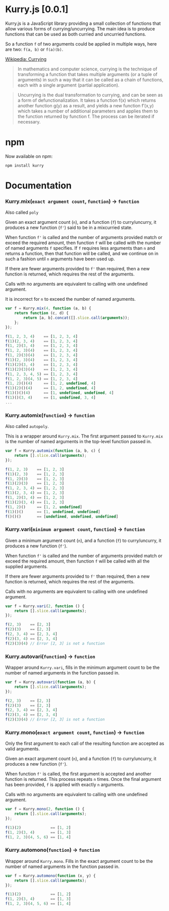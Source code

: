 # Kurry.js [0.0.1]

Kurry.js is a JavaScript library providing a small collection of functions that allow various forms of currying/uncurrying.  The main idea is to produce functions that can be used as both curried and uncurried functions.

So a function `f` of two arguments could be applied in multiple ways, here are two: `f(a, b)` or `f(a)(b)`.

[Wikipedia: Currying](http://en.wikipedia.org/wiki/Currying)

> In mathematics and computer science, currying is the technique of transforming a function that takes multiple arguments (or a tuple of arguments) in such a way that it can be called as a chain of functions, each with a single argument (partial application).

> Uncurrying is the dual transformation to currying, and can be seen as a form of defunctionalization. It takes a function f(x) which returns another function g(y) as a result, and yields a new function f′(x,y) which takes a number of additional parameters and applies them to the function returned by function f. The process can be iterated if necessary.


# npm

Now available on npm:

```
npm install kurry
```


# Documentation

### Kurry.mix(`exact argument count`, `function`) &rarr; `function`

Also called `poly`

Given an exact argument count (`n`), and a function (`f`) to curry/uncurry, it produces a new function (`f'`) said to be in a mixcurried state.

When function `f'` is called and the number of arguments provided match or exceed the required amount, then function `f` will be called with the number of named arguments `f` specifies.  If `f` requires less arguments than `n` and returns a function, then that function will be called, and we continue on in such a fashion until `n` arguments have been used up.

If there are fewer arguments provided to `f'` than required, then a new function is returned, which requires the rest of the arguments.

Calls with no arguments are equivalent to calling with one undefined argument.

It is incorrect for `n` to exceed the number of named arguments.

```js
var f = Kurry.mix(4, function (a, b) {
    return function (c, d) {
        return [a, b].concat([].slice.call(arguments));
    };
});

f(1, 2, 3, 4)    == [1, 2, 3, 4]
f(1)(2, 3, 4)    == [1, 2, 3, 4]
f(1, 2)(3, 4)    == [1, 2, 3, 4]
f(1, 2, 3)(4)    == [1, 2, 3, 4]
f(1, 2)(3)(4)    == [1, 2, 3, 4]
f(1)(2, 3)(4)    == [1, 2, 3, 4]
f(1)(2)(3, 4)    == [1, 2, 3, 4]
f(1)(2)(3)(4)    == [1, 2, 3, 4]
f(1, 2, 3, 4, 5) == [1, 2, 3, 4]
f(1, 2, 3)(4, 5) == [1, 2, 3, 4]
f(1, 2)()(4)     == [1, 2, undefined, 4]
f(1)(2)()(4)     == [1, 2, undefined, 4]
f(1)()()(4)      == [1, undefined, undefined, 4]
f(1)()(3, 4)     == [1, undefined, 3, 4]
...
```


### Kurry.automix(`function`) &rarr; `function`

Also called `autopoly`.

This is a wrapper around `Kurry.mix`.  The first argument passed to `Kurry.mix` is the number of named arguments in the top-level function passed in.

```js
var f = Kurry.automix(function (a, b, c) {
    return [].slice.call(arguments);
});

f(1, 2, 3)    == [1, 2, 3]
f(1)(2, 3)    == [1, 2, 3]
f(1, 2)(3)    == [1, 2, 3]
f(1)(2)(3)    == [1, 2, 3]
f(1, 2, 3, 4) == [1, 2, 3]
f(1)(2, 3, 4) == [1, 2, 3]
f(1, 2)(3, 4) == [1, 2, 3]
f(1)(2)(3, 4) == [1, 2, 3]
f(1, 2)()     == [1, 2, undefined]
f(1)()()      == [1, undefined, undefined]
f()()()       == [undefined, undefined, undefined]
```


### Kurry.vari(`minimum argument count`, `function`) &rarr; `function`

Given a minimum argument count (`n`), and a function (`f`) to curry/uncurry, it produces a new function (`f'`).

When function `f'` is called and the number of arguments provided match or exceed the required amount, then function `f` will be called with all the supplied arguments.

If there are fewer arguments provided to `f'` than required, then a new function is returned, which requires the rest of the arguments.

Calls with no arguments are equivalent to calling with one undefined argument.

```js
var f = Kurry.vari(2, function () {
    return [].slice.call(arguments);
});

f(2, 3)    == [2, 3]
f(2)(3)    == [2, 3]
f(2, 3, 4) == [2, 3, 4]
f(2)(3, 4) == [2, 3, 4]
f(2)(3)(4) // Error [2, 3] is not a function
```


### Kurry.autovari(`function`) &rarr; `function`

Wrapper around `Kurry.vari`, fills in the minimum argument count to be the number of named arguments in the function passed in.

```js
var f = Kurry.autovari(function (a, b) {
    return [].slice.call(arguments);
});

f(2, 3)    == [2, 3]
f(2)(3)    == [2, 3]
f(2, 3, 4) == [2, 3, 4]
f(2)(3, 4) == [2, 3, 4]
f(2)(3)(4) // Error [2, 3] is not a function
```


### Kurry.mono(`exact argument count`, `function`) &rarr; `function`

Only the first argument to each call of the resulting function are accepted as valid arguments.

Given an exact argument count (`n`), and a function (`f`) to curry/uncurry, it produces a new function (`f'`).

When function `f'` is called, the first argument is accepted and another function is returned.  This process repeats `n` times.  Once the final argument has been provided, `f` is applied with exactly `n` arguments.

Calls with no arguments are equivalent to calling with one undefined argument.

```js
var f = Kurry.mono(2, function () {
    return [].slice.call(arguments);
});

f(1)(2)             == [1, 2]
f(1, 2)(3, 4)       == [1, 3]
f(1, 2, 3)(4, 5, 6) == [1, 4]
```


### Kurry.automono(`function`) &rarr; `function`

Wrapper around `Kurry.mono`.  Fills in the exact argument count to be the number of named arguments in the function passed in.

```js
var f = Kurry.automono(function (x, y) {
    return [].slice.call(arguments);
});

f(1)(2)             == [1, 2]
f(1, 2)(3, 4)       == [1, 3]
f(1, 2, 3)(4, 5, 6) == [1, 4]
```
